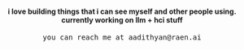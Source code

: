

<p>
  <h4 align="center">
    <b>i love building things that i can see myself and other people using.</b>
    <b>currently working on llm + hci stuff</b>
  </h4>
  <p align="center">
    <samp>you can reach me at aadithyan@raen.ai</samp>
  </p>
</p>

 
